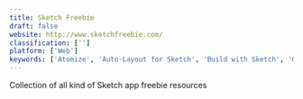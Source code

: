 ```yaml
---
title: Sketch Freebie
draft: false 
website: http://www.sketchfreebie.com/
classification: ['']
platform: ['Web']
keywords: ['Atomize', 'Auto-Layout for Sketch', 'Build with Sketch', 'Git Sketch Plugin', 'Gmail Add-on Design Kit', 'HERO Mobile Mockups', 'Magic Mockups', 'Mapme', 'Messaging Design Kit for Sketch', 'Reduce by Flawless App', 'Sketch 40', 'Sketch Icons', 'Sketch Repo', 'Sketch The Ripper', 'Sketch Viewer', 'SketchApp.rocks', 'Supernova Studio', 'Timeline for Sketch']
---
```

Collection of all kind of Sketch app freebie resources